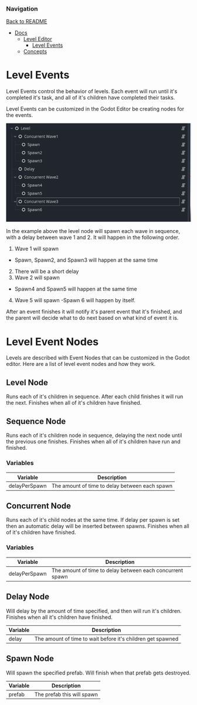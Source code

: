 ### Navigation

[Back to README](../README.md)

- [Docs](./Docs.md)
  - [Level Editor](./LevelEditor.md)
    - [Level Events](./LevelEvents.md)
  - [Concepts](./Concepts.md)

# Level Events

Level Events control the behavior of levels. Each event will run until it's completed it's task, and
all of it's children have completed their tasks.

Level Events can be customized in the Godot Editor be creating nodes for the events.

![LevelEventsExample](./LevelEventsExample.png)

In the example above the level node will spawn each wave in sequence, with a delay between wave 1 
and 2. It will happen in the following order.

1. Wave 1 will spawn
  - Spawn, Spawn2, and Spawn3 will happen at the same time
2. There will be a short delay
3. Wave 2 will spawn
  - Spawn4 and Spawn5 will happen at the same time
4. Wave 5 will spawn
  -Spawn 6 will happen by itself.

After an event finishes it will notify it's parent event that it's finished, and the parent will
decide what to do next based on what kind of event it is.

# Level Event Nodes

Levels are described with Event Nodes that can be customized in the Godot editor. Here are a list of 
level event nodes and how they work.

## Level Node

Runs each of it's children in sequence. After each child finishes it will run the 
next. Finishes when all of it's children have finished.

## Sequence Node

Runs each of it's children node in sequence, delaying the next node until the previous one finishes.
Finishes when all of it's children have run and finished.

### Variables

| Variable | Description |
| - | - |
| delayPerSpawn | The amount of time to delay between each spawn |


## Concurrent Node

Runs each of it's child nodes at the same time. If delay per spawn is set then an automatic delay 
will be inserted between spawns. Finishes when all of it's children have 
finished.

### Variables

| Variable | Description |
| - | - |
| delayPerSpawn | The amount of time to delay between each concurrent spawn |

## Delay Node

Will delay by the amount of time specified, and then will run it's children. Finishes when all it's 
children have finished.

| Variable | Description |
| - | - |
| delay | The amount of time to wait before it's children get spawned |

## Spawn Node

Will spawn the specified prefab. Will finish when that prefab gets destroyed.

| Variable | Description |
| - | - |
| prefab | The prefab this will spawn |